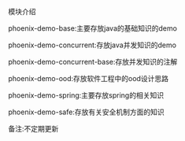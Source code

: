 模块介绍

phoenix-demo-base:主要存放java的基础知识的demo

phoenix-demo-concurrent:存放java并发知识的demo

phoenix-demo-concurrent-base:存放并发知识的注解

phoenix-demo-ood:存放软件工程中的ood设计思路

phoenix-demo-spring:主要存放spring的相关知识

phoenix-demo-safe:存放有关安全机制方面的知识

备注:不定期更新